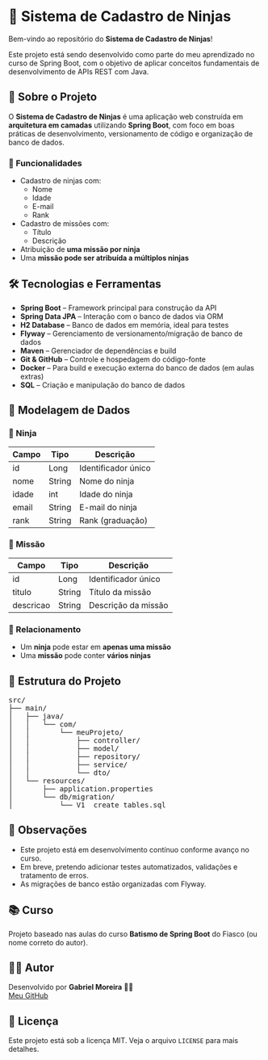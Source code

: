 <h1>🥷 Sistema de Cadastro de Ninjas</h1>

<p>Bem-vindo ao repositório do <strong>Sistema de Cadastro de Ninjas</strong>!</p>
<p>Este projeto está sendo desenvolvido como parte do meu aprendizado no curso de Spring Boot, com o objetivo de aplicar conceitos fundamentais de desenvolvimento de APIs REST com Java.</p>

<h2>🚀 Sobre o Projeto</h2>
<p>O <strong>Sistema de Cadastro de Ninjas</strong> é uma aplicação web construída em <strong>arquitetura em camadas</strong> utilizando <strong>Spring Boot</strong>, com foco em boas práticas de desenvolvimento, versionamento de código e organização de banco de dados.</p>

<h3>🧭 Funcionalidades</h3>
<ul>
  <li>Cadastro de ninjas com:
    <ul>
      <li>Nome</li>
      <li>Idade</li>
      <li>E-mail</li>
      <li>Rank</li>
    </ul>
  </li>
  <li>Cadastro de missões com:
    <ul>
      <li>Título</li>
      <li>Descrição</li>
    </ul>
  </li>
  <li>Atribuição de <strong>uma missão por ninja</strong></li>
  <li>Uma <strong>missão pode ser atribuída a múltiplos ninjas</strong></li>
</ul>

<h2>🛠️ Tecnologias e Ferramentas</h2>
<ul>
  <li><strong>Spring Boot</strong> – Framework principal para construção da API</li>
  <li><strong>Spring Data JPA</strong> – Interação com o banco de dados via ORM</li>
  <li><strong>H2 Database</strong> – Banco de dados em memória, ideal para testes</li>
  <li><strong>Flyway</strong> – Gerenciamento de versionamento/migração de banco de dados</li>
  <li><strong>Maven</strong> – Gerenciador de dependências e build</li>
  <li><strong>Git & GitHub</strong> – Controle e hospedagem do código-fonte</li>
  <li><strong>Docker</strong> – Para build e execução externa do banco de dados (em aulas extras)</li>
  <li><strong>SQL</strong> – Criação e manipulação do banco de dados</li>
</ul>

<h2>🧩 Modelagem de Dados</h2>

<h3>🥷 Ninja</h3>
<table>
  <thead>
    <tr><th>Campo</th><th>Tipo</th><th>Descrição</th></tr>
  </thead>
  <tbody>
    <tr><td>id</td><td>Long</td><td>Identificador único</td></tr>
    <tr><td>nome</td><td>String</td><td>Nome do ninja</td></tr>
    <tr><td>idade</td><td>int</td><td>Idade do ninja</td></tr>
    <tr><td>email</td><td>String</td><td>E-mail do ninja</td></tr>
    <tr><td>rank</td><td>String</td><td>Rank (graduação)</td></tr>
  </tbody>
</table>

<h3>🎯 Missão</h3>
<table>
  <thead>
    <tr><th>Campo</th><th>Tipo</th><th>Descrição</th></tr>
  </thead>
  <tbody>
    <tr><td>id</td><td>Long</td><td>Identificador único</td></tr>
    <tr><td>titulo</td><td>String</td><td>Título da missão</td></tr>
    <tr><td>descricao</td><td>String</td><td>Descrição da missão</td></tr>
  </tbody>
</table>

<h3>🔄 Relacionamento</h3>
<ul>
  <li>Um <strong>ninja</strong> pode estar em <strong>apenas uma missão</strong></li>
  <li>Uma <strong>missão</strong> pode conter <strong>vários ninjas</strong></li>
</ul>

<h2>📁 Estrutura do Projeto</h2>

<pre>
src/
├── main/
│   ├── java/
│   │   └── com/
│   │       └── meuProjeto/
│   │           ├── controller/
│   │           ├── model/
│   │           ├── repository/
│   │           ├── service/
│   │           └── dto/
│   └── resources/
│       ├── application.properties
│       └── db/migration/
│           └── V1__create_tables.sql
</pre>

<h2>📌 Observações</h2>
<ul>
  <li>Este projeto está em desenvolvimento contínuo conforme avanço no curso.</li>
  <li>Em breve, pretendo adicionar testes automatizados, validações e tratamento de erros.</li>
  <li>As migrações de banco estão organizadas com Flyway.</li>
</ul>

<h2>📚 Curso</h2>
<p>Projeto baseado nas aulas do curso <strong>Batismo de Spring Boot</strong> do Fiasco (ou nome correto do autor).</p>

<h2>🧑‍💻 Autor</h2>
<p>
  Desenvolvido por <strong>Gabriel Moreira</strong> 👨‍💻<br/>
  <a href="https://github.com/gabrielmoreiradevs" target="_blank">Meu GitHub</a>
</p>

<h2>📜 Licença</h2>
<p>Este projeto está sob a licença MIT. Veja o arquivo <code>LICENSE</code> para mais detalhes.</p>
